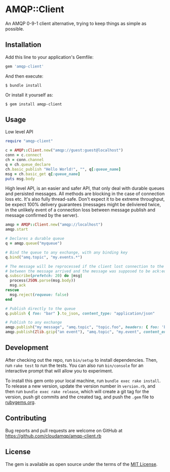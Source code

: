 # AMQP::Client

An AMQP 0-9-1 client alternative, trying to keep things as simple as possible.

## Installation

Add this line to your application's Gemfile:

```ruby
gem 'amqp-client'
```

And then execute:

    $ bundle install

Or install it yourself as:

    $ gem install amqp-client

## Usage

Low level API

```ruby
require "amqp-client"

c = AMQP::Client.new("amqp://guest:guest@localhost")
conn = c.connect
ch = conn.channel
q = ch.queue_declare
ch.basic_publish "Hello World!", "", q[:queue_name]
msg = ch.basic_get q[:queue_name]
puts msg.body
```

High level API, is an easier and safer API, that only deal with durable queues and persisted messages. All methods are blocking in the case of connection loss etc. It's also fully thread-safe. Don't expect it to be extreme throughput, be expect 100% delivery guarantees (messages might be deliviered twice, in the unlikely event of a connection loss between message publish and message confirmed by the server).

```ruby
amqp = AMQP::Client.new("amqp://localhost")
amqp.start

# Declares a durable queue
q = amqp.queue("myqueue")

# Bind the queue to any exchange, with any binding key
q.bind("amq.topic", "my.events.*")

# The message will be reprocessed if the client lost connection to the server
# between the message arrived and the message was supposed to be ack:ed.
q.subscribe(prefetch: 20) do |msg|
  process(JSON.parse(msg.body))
  msg.ack
rescue
  msg.reject(requeue: false)
end

# Publish directly to the queue
q.publish { foo: "bar" }.to_json, content_type: "application/json"

# Publish to any exchange
amqp.publish("my message", "amq.topic", "topic.foo", headers: { foo: 'bar' })
amqp.publish(Zlib.gzip("an event"), "amq.topic", "my.event", content_encoding: 'gzip')
```

## Development

After checking out the repo, run `bin/setup` to install dependencies. Then, run `rake test` to run the tests. You can also run `bin/console` for an interactive prompt that will allow you to experiment.

To install this gem onto your local machine, run `bundle exec rake install`. To release a new version, update the version number in `version.rb`, and then run `bundle exec rake release`, which will create a git tag for the version, push git commits and the created tag, and push the `.gem` file to [rubygems.org](https://rubygems.org).

## Contributing

Bug reports and pull requests are welcome on GitHub at https://github.com/cloudamqp/amqp-client.rb

## License

The gem is available as open source under the terms of the [MIT License](https://opensource.org/licenses/MIT).
